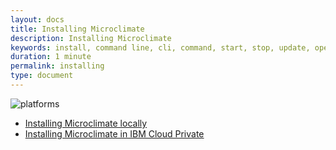 ```yaml
---
layout: docs
title: Installing Microclimate
description: Installing Microclimate
keywords: install, command line, cli, command, start, stop, update, open, delete, options, operation, devops
duration: 1 minute
permalink: installing
type: document
---
```


<!-- Explain the differences in installing in different environments. This topic is gettingStarted in prev version of help -->

![platforms](https://img.shields.io/badge/runtime-Java%20%7C%20Swift%20%7C%20Node-yellow.svg)

* [Installing Microclimate locally](installlocally)
* [Installing Microclimate in IBM Cloud Private](https://github.com/IBM/charts/blob/master/stable/ibm-microclimate/README.md)
